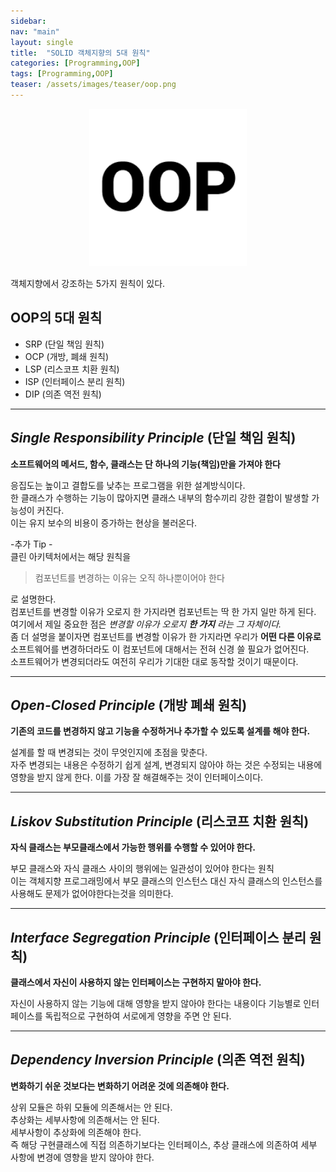 ```yaml
---
sidebar:
nav: "main"
layout: single
title:  "SOLID 객체지향의 5대 원칙"
categories: [Programming,OOP]
tags: [Programming,OOP]
teaser: /assets/images/teaser/oop.png
---
```


<p align="center"><img src="/assets/images/teaser/oop.png" width="50%" height="50%"></p>
객체지향에서 강조하는 5가지 원칙이 있다.

OOP의 5대 원칙
---
- SRP (단일 책임 원칙)
- OCP (개방, 폐쇄 원칙)
- LSP (리스코프 치환 원칙)
- ISP (인터페이스 분리 원칙)
- DIP (의존 역전 원칙)

***
## _**Single Responsibility Principle**_ (단일 책임 원칙)
__소프트웨어의 메서드, 함수, 클래스는 단 하나의 기능(책임)만을 가져야 한다__


응집도는 높이고 결합도를 낮추는 프로그램을 위한 설계방식이다.\
한 클래스가 수행하는 기능이 많아지면 클래스 내부의 함수끼리 강한 결합이 발생할 가능성이 커진다.\
이는 유지 보수의 비용이 증가하는 현상을 불러온다.

-추가 Tip -\
클린 아키텍처에서는 해당 원칙을
>컴포넌트를 변경하는 이유는 오직 하나뿐이어야 한다

로 설명한다.\
컴포넌트를 변경할 이유가 오로지 한 가지라면 컴포넌트는 딱 한 가지 일만 하게 된다.\
여기에서 제일 중요한 점은 *변경할 이유가 오로지 __한 가지__ 라는 그 자체이다.*\
좀 더 설명을 붙이자면 컴포넌트를 변경할 이유가 한 가지라면
우리가 __어떤 다른 이유로__ 소프트웨어를 변경하더라도 이 컴포넌트에 대해서는 전혀 신경 쓸 필요가 없어진다.\
소프트웨어가 변경되더라도 여전히 우리가 기대한 대로 동작할 것이기 때문이다.


***
## _**Open-Closed Principle**_ (개방 폐쇄 원칙)
__기존의 코드를 변경하지 않고 기능을 수정하거나 추가할 수 있도록 설계를 해야 한다.__

설계를 할 때 변경되는 것이 무엇인지에 초점을 맞춘다.\
자주 변경되는 내용은 수정하기 쉽게 설계, 변경되지 않아야 하는 것은 수정되는 내용에 영향을 받지 않게 한다.
이를 가장 잘 해결해주는 것이 인터페이스이다.


***
## _**Liskov Substitution Principle**_ (리스코프 치환 원칙)
__자식 클래스는 부모클래스에서 가능한 행위를 수행할 수 있어야 한다.__

부모 클래스와 자식 클래스 사이의 행위에는 일관성이 있어야 한다는 원칙\
이는 객체지향 프로그래밍에서 부모 클래스의 인스턴스 대신 자식 클래스의 인스턴스를 사용해도 문제가 없어야한다는것을 의미한다.

***
## _**Interface Segregation Principle**_ (인터페이스 분리 원칙)
__클래스에서 자신이 사용하지 않는 인터페이스는 구현하지 말아야 한다.__

자신이 사용하지 않는 기능에 대해 영향을 받지 않아야 한다는 내용이다
기능별로 인터페이스를 독립적으로 구현하여 서로에게 영향을 주면 안 된다.

***
## _**Dependency Inversion Principle**_ (의존 역전 원칙)
__변화하기 쉬운 것보다는 변화하기 어려운 것에 의존해야 한다.__

상위 모듈은 하위 모듈에 의존해서는 안 된다.\
추상화는 세부사항에 의존해서는 안 된다. \
세부사항이 추상화에 의존해야 한다.\
즉 해당 구현클래스에 직접 의존하기보다는 인터페이스, 추상 클래스에 의존하여 세부 사항에 변경에 영향을 받지 않아야 한다.
